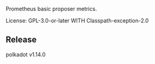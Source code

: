 Prometheus basic proposer metrics.

License: GPL-3.0-or-later WITH Classpath-exception-2.0


## Release

polkadot v1.14.0
